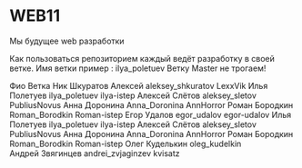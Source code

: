 # WEB11
Мы будущее web разработки


Как пользоваться репозиторием
каждый ведёт разработку в своей ветке. Имя ветки пример : ilya_poletuev
Ветку Master не трогаем!


Фио		 Ветка		     Ник
Шкуратов Алексей aleksey_shkuratov   LexxVik
Илья Полетуев    ilya_poletuev       ilya-istep
Алексей Слётов   aleksey_sletov      PubliusNovus
Анна Доронина    Anna_Doronina       AnnHorror
Роман Бородкин 	 Roman_Borodkin      Roman-istep 
Егор Удалов      egor_udalov 	     egor-udalov
Илья Полетуев    ilya_poletuev       ilya-istep
Алексей Слётов   aleksey_sletov      PubliusNovus
Анна Доронина    Anna_Doronina       AnnHorror
Роман Бородкин 	 Roman_Borodkin      Roman-istep 
Олег Куделькин   oleg_kudelkin   
Андрей Звягинцев andrei_zvjaginzev  kvisatz 
